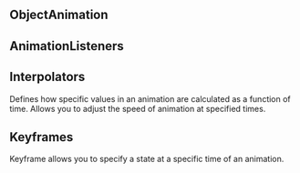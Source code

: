 ## ObjectAnimation

## AnimationListeners

## Interpolators
Defines how specific values in an animation are calculated as a function of time. Allows you to adjust the speed of animation at specified times. 

## Keyframes
Keyframe allows you to specify a state at a specific time of an animation. 
